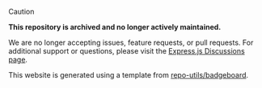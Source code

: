 > [!CAUTION]
> **This repository is archived and no longer actively maintained.**
>
> We are no longer accepting issues, feature requests, or pull requests.
> For additional support or questions, please visit the [Express.js Discussions page](https://github.com/expressjs/express/discussions).



This website is generated using a template from [repo-utils/badgeboard](https://github.com/repo-utils/badgeboard).
